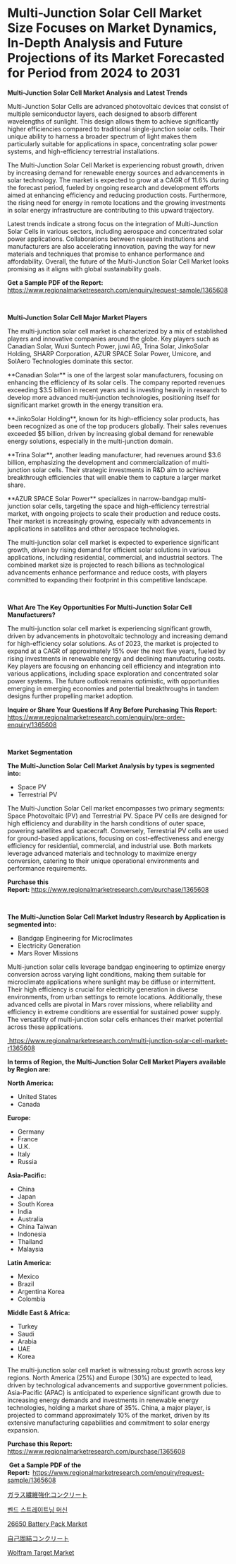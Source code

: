 <p><h1>Multi-Junction Solar Cell Market Size Focuses on Market Dynamics, In-Depth Analysis and Future Projections of its Market Forecasted for Period from 2024 to 2031</h1></p><p><strong>Multi-Junction Solar Cell Market Analysis and Latest Trends</strong></p>
<p><p>Multi-Junction Solar Cells are advanced photovoltaic devices that consist of multiple semiconductor layers, each designed to absorb different wavelengths of sunlight. This design allows them to achieve significantly higher efficiencies compared to traditional single-junction solar cells. Their unique ability to harness a broader spectrum of light makes them particularly suitable for applications in space, concentrating solar power systems, and high-efficiency terrestrial installations.</p><p>The Multi-Junction Solar Cell Market is experiencing robust growth, driven by increasing demand for renewable energy sources and advancements in solar technology. The market is expected to grow at a CAGR of 11.6% during the forecast period, fueled by ongoing research and development efforts aimed at enhancing efficiency and reducing production costs. Furthermore, the rising need for energy in remote locations and the growing investments in solar energy infrastructure are contributing to this upward trajectory.</p><p>Latest trends indicate a strong focus on the integration of Multi-Junction Solar Cells in various sectors, including aerospace and concentrated solar power applications. Collaborations between research institutions and manufacturers are also accelerating innovation, paving the way for new materials and techniques that promise to enhance performance and affordability. Overall, the future of the Multi-Junction Solar Cell Market looks promising as it aligns with global sustainability goals.</p></p>
<p><strong>Get a Sample PDF of the Report:&nbsp;</strong> <a href="https://www.regionalmarketresearch.com/enquiry/request-sample/1365608">https://www.regionalmarketresearch.com/enquiry/request-sample/1365608</a></p>
<p>&nbsp;</p>
<p><strong>Multi-Junction Solar Cell Major Market Players</strong></p>
<p><p>The multi-junction solar cell market is characterized by a mix of established players and innovative companies around the globe. Key players such as Canadian Solar, Wuxi Suntech Power, juwi AG, Trina Solar, JinkoSolar Holding, SHARP Corporation, AZUR SPACE Solar Power, Umicore, and SolAero Technologies dominate this sector.</p><p>**Canadian Solar** is one of the largest solar manufacturers, focusing on enhancing the efficiency of its solar cells. The company reported revenues exceeding $3.5 billion in recent years and is investing heavily in research to develop more advanced multi-junction technologies, positioning itself for significant market growth in the energy transition era.</p><p>**JinkoSolar Holding**, known for its high-efficiency solar products, has been recognized as one of the top producers globally. Their sales revenues exceeded $5 billion, driven by increasing global demand for renewable energy solutions, especially in the multi-junction domain.</p><p>**Trina Solar**, another leading manufacturer, had revenues around $3.6 billion, emphasizing the development and commercialization of multi-junction solar cells. Their strategic investments in R&D aim to achieve breakthrough efficiencies that will enable them to capture a larger market share.</p><p>**AZUR SPACE Solar Power** specializes in narrow-bandgap multi-junction solar cells, targeting the space and high-efficiency terrestrial market, with ongoing projects to scale their production and reduce costs. Their market is increasingly growing, especially with advancements in applications in satellites and other aerospace technologies.</p><p>The multi-junction solar cell market is expected to experience significant growth, driven by rising demand for efficient solar solutions in various applications, including residential, commercial, and industrial sectors. The combined market size is projected to reach billions as technological advancements enhance performance and reduce costs, with players committed to expanding their footprint in this competitive landscape.</p></p>
<p>&nbsp;</p>
<p><strong>What Are The Key Opportunities For Multi-Junction Solar Cell Manufacturers?</strong></p>
<p><p>The multi-junction solar cell market is experiencing significant growth, driven by advancements in photovoltaic technology and increasing demand for high-efficiency solar solutions. As of 2023, the market is projected to expand at a CAGR of approximately 15% over the next five years, fueled by rising investments in renewable energy and declining manufacturing costs. Key players are focusing on enhancing cell efficiency and integration into various applications, including space exploration and concentrated solar power systems. The future outlook remains optimistic, with opportunities emerging in emerging economies and potential breakthroughs in tandem designs further propelling market adoption.</p></p>
<p><strong>Inquire or Share Your Questions If Any Before Purchasing This Report:</strong> <a href="https://www.regionalmarketresearch.com/enquiry/pre-order-enquiry/1365608">https://www.regionalmarketresearch.com/enquiry/pre-order-enquiry/1365608</a></p>
<p>&nbsp;</p>
<p><strong>Market Segmentation</strong></p>
<p><strong>The Multi-Junction Solar Cell Market Analysis by types is segmented into:</strong></p>
<p><ul><li>Space PV</li><li>Terrestrial PV</li></ul></p>
<p><p>The Multi-Junction Solar Cell market encompasses two primary segments: Space Photovoltaic (PV) and Terrestrial PV. Space PV cells are designed for high efficiency and durability in the harsh conditions of outer space, powering satellites and spacecraft. Conversely, Terrestrial PV cells are used for ground-based applications, focusing on cost-effectiveness and energy efficiency for residential, commercial, and industrial use. Both markets leverage advanced materials and technology to maximize energy conversion, catering to their unique operational environments and performance requirements.</p></p>
<p><strong>Purchase this Report:&nbsp;</strong><a href="https://www.regionalmarketresearch.com/purchase/1365608">https://www.regionalmarketresearch.com/purchase/1365608</a></p>
<p>&nbsp;</p>
<p><strong>The Multi-Junction Solar Cell Market Industry Research by Application is segmented into:</strong></p>
<p><ul><li>Bandgap Engineering for Microclimates</li><li>Electricity Generation</li><li>Mars Rover Missions</li></ul></p>
<p><p>Multi-junction solar cells leverage bandgap engineering to optimize energy conversion across varying light conditions, making them suitable for microclimate applications where sunlight may be diffuse or intermittent. Their high efficiency is crucial for electricity generation in diverse environments, from urban settings to remote locations. Additionally, these advanced cells are pivotal in Mars rover missions, where reliability and efficiency in extreme conditions are essential for sustained power supply. The versatility of multi-junction solar cells enhances their market potential across these applications.</p></p>
<p><a href="https://www.regionalmarketresearch.com/multi-junction-solar-cell-market-r1365608">&nbsp;https://www.regionalmarketresearch.com/multi-junction-solar-cell-market-r1365608</a></p>
<p><strong>In terms of Region, the Multi-Junction Solar Cell Market Players available by Region are:</strong></p>
<p>
    <p> <strong> North America: </strong>
        <ul>
            <li>United States</li>
            <li>Canada</li>
        </ul>
        </p> 
    <p> <strong> Europe: </strong>
        <ul>
            <li>Germany</li>
            <li>France</li>
            <li>U.K.</li>
            <li>Italy</li>
            <li>Russia</li>
        </ul>
        </p> 
    <p> <strong> Asia-Pacific: </strong>
        <ul>
            <li>China</li>
            <li>Japan</li>
            <li>South Korea</li>
            <li>India</li>
            <li>Australia</li>
            <li>China Taiwan</li>
            <li>Indonesia</li>
            <li>Thailand</li>
            <li>Malaysia</li>
        </ul>
        </p> 
    <p> <strong> Latin America: </strong>
        <ul>
            <li>Mexico</li>
            <li>Brazil</li>
            <li>Argentina Korea</li>
            <li>Colombia</li>
        </ul>
        </p> 
    <p> <strong> Middle East & Africa: </strong>
        <ul>
            <li>Turkey</li>
            <li>Saudi</li>
            <li>Arabia</li>
            <li>UAE</li>
            <li>Korea</li>
        </ul>
    </p>
    </p>
<p><p>The multi-junction solar cell market is witnessing robust growth across key regions. North America (25%) and Europe (30%) are expected to lead, driven by technological advancements and supportive government policies. Asia-Pacific (APAC) is anticipated to experience significant growth due to increasing energy demands and investments in renewable energy technologies, holding a market share of 35%. China, a major player, is projected to command approximately 10% of the market, driven by its extensive manufacturing capabilities and commitment to solar energy expansion.</p></p>
<p><strong>Purchase this Report: </strong><a href="https://www.regionalmarketresearch.com/purchase/1365608">https://www.regionalmarketresearch.com/purchase/1365608</a></p>
<p>&nbsp;<strong>Get a Sample PDF of the Report:&nbsp;&nbsp;</strong><a href="https://www.regionalmarketresearch.com/enquiry/request-sample/1365608">https://www.regionalmarketresearch.com/enquiry/request-sample/1365608</a></p>
<p><strong></strong></p>
<p><p><a href="https://medium.com/@johnson154chris/%E3%82%AC%E3%83%A9%E3%82%B9%E7%B9%8A%E7%B6%AD%E5%BC%B7%E5%8C%96%E3%82%B3%E3%83%B3%E3%82%AF%E3%83%AA%E3%83%BC%E3%83%88%E5%B8%82%E5%A0%B4%E3%81%AE%E4%BA%88%E6%B8%AC-%E5%B8%82%E5%A0%B4%E5%8B%95%E5%90%91%E3%81%8A%E3%82%88%E3%81%B3%E5%BD%B1%E9%9F%BF%E5%88%86%E6%9E%90-2024%E5%B9%B4-2031%E5%B9%B4-27f027d92b79?postPublishedType=repub">ガラス繊維強化コンクリート</a></p><p><a href="https://medium.com/@pwhkjukf5/%EB%B2%A4%EB%93%9C-%EC%8A%A4%ED%8A%B8%EB%A0%88%EC%9D%B4%ED%8A%B8%EB%8B%9D-%EA%B8%B0%EA%B3%84-%EC%8B%9C%EC%9E%A5-%EC%A1%B0%EC%82%AC-%EB%B3%B4%EA%B3%A0%EC%84%9C-2031%EB%85%84%EA%B9%8C%EC%A7%80-%EC%97%B0%ED%8F%89%EA%B7%A0-%EC%84%B1%EC%9E%A5%EB%A5%A0-cagr-6-1-%EB%A1%9C-%EC%84%B1%EC%9E%A5%ED%95%98%EB%8A%94-%EB%B2%A4%EB%93%9C-%EC%8A%A4%ED%8A%B8%EB%A0%88%EC%9D%B4%ED%8A%B8%EB%8B%9D-%EA%B8%B0%EA%B3%84-%EC%8B%9C%EC%9E%A5%EC%9D%98-%EC%8B%9C%EC%9E%A5-%EA%B7%9C%EB%AA%A8-%EB%B0%8F-%EC%88%98%EC%9D%B5-%EB%B6%84%EC%84%9D-%ED%83%90%EC%83%89-48c472720bb6?postPublishedType=repub">벤드 스트레이트닝 머신</a></p><p><a href="https://medium.com/@shade463/global-26650-battery-pack-market-trends-forecasts-and-market-strategic-analysis-2024-2031-650e44ea5c73">26650 Battery Pack Market</a></p><p><a href="https://medium.com/@vilasamin/%E8%87%AA%E5%B7%B1%E5%87%9D%E7%B5%90%E3%82%B3%E3%83%B3%E3%82%AF%E3%83%AA%E3%83%BC%E3%83%88%E5%B8%82%E5%A0%B4%E3%81%AE%E6%9C%AA%E6%9D%A5-%E3%82%B0%E3%83%AD%E3%83%BC%E3%83%90%E3%83%AB%E5%B8%82%E5%A0%B4%E4%BA%88%E6%B8%AC%E3%81%A8%E5%B8%82%E5%A0%B4%E5%8B%95%E5%90%91-2024%E5%B9%B4-2031%E5%B9%B4-3065f13114e4?postPublishedType=repub">自己固結コンクリート</a></p><p><a href="https://www.linkedin.com/pulse/wolfram-target-market-trends-regional-insights-forecasted-febte?trackingId=uER5QaIfRE%2BuxNPLHAzdKg%3D%3D">Wolfram Target Market</a></p></p>